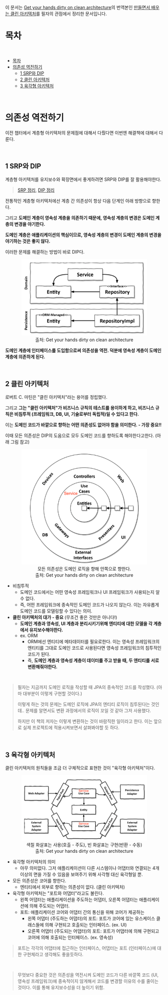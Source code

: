 이 문서는 [Get your hands dirty on clean architecture](https://www.amazon.com/Hands-Dirty-Clean-Architecture-hands/dp/1839211962)의 번역본인 [만들면서 배우는 클린 아키텍처](http://www.yes24.com/product/goods/105138479)를 필자의 관점에서 정리한 문서입니다.

# 목차

<br>

- [목차](#목차)
- [의존성 역전하기](#의존성-역전하기)
  - [1 SRP와 DIP](#1-srp와-dip)
  - [2 클린 아키텍처](#2-클린-아키텍처)
  - [3 육각형 아키텍처](#3-육각형-아키텍처)

<br>

# 의존성 역전하기
이전 챕터에서 계층형 아키텍처의 문제점에 대해서 다뤘다면 이번엔 해결책에 대해서 다룬다.

<br>

## 1 SRP와 DIP
계층형 아키텍처를 유지보수와 확장면에서 좋게하려면 SRP와 DIP를 잘 활용해야한다.

> [SRP 정리](https://github.com/binghe819/TIL/blob/master/OOP&%EC%84%A4%EA%B3%84/SOLID/SRP.md), [DIP 정리](https://github.com/binghe819/TIL/blob/master/OOP&%EC%84%A4%EA%B3%84/SOLID/DIP.md)

전통적인 계층형 아키텍처에선 계층 간 의존성이 항상 다음 단계인 아래 방향으로 향한다.

그리고 **도메인 계층이 영속성 계층을 의존하기 때문에, 영속성 계층의 변경은 도메인 계층의 변경을 야기한다.**

**도메인 계층은 애플리케이션의 핵심이므로, 영속성 계층의 변경이 도메인 계층의 변경을 야기하는 것은 좋지 않다.**

이러한 문제를 해결하는 방법이 바로 DIP다.

<p align="center"><img src="./image/IMG_4F27CB47CFB2-2.png" width="400"><br>출처: Get your hands dirty on clean architecture </p>

**도메인 계층에 인터페이스를 도입함으로써 의존성을 역전. 덕분에 영속성 계층이 도메인 계층에 의존하게 된다.**

<br>

## 2 클린 아키텍처
로버트 C. 마틴은 "클린 아키텍처"라는 용어를 정립했다.

그리고 **그는 "클린 아키텍처"가 비즈니스 규칙의 테스트를 용이하게 하고, 비즈니스 규칙은 비침투적 (프레임워크, DB, UI, 기술로부터 독립적)일 수 있다고 한다.**

이는 **도메인 코드가 바깥으로 향하는 어떤 의존성도 없어야 함을 의미한다. - 가장 중요!!**

이때 모든 의존성은 DIP의 도움으로 모두 도메인 코드를 향하도록 해야한다고한다. (아래 그림 참고)

<p align="center"><img src="./image/clean_architecture_abstract.png" width="400"><br>모든 의존성은 도메인 로직을 향해 안쪽으로 향한다.<br>출처: Get your hands dirty on clean architecture </p>

* 비침투적
  * 도메인 코드에서는 어떤 영속성 프레임워크나 UI 프레임워크가 사용되는지 알 수 없다.
  * 즉, 어떤 프레임워크에 종속적인 도메인 코드가 나오지 않는다. 이는 자유롭게 도메인 코드를 모델링할 수 있다는 의미.
* **클린 아키텍처의 대가 - 중요** (무조건 좋은 것만은 아니다!)
  * **도메인 계층과 영속성, UI 계층과 분리시키기위해 엔티티에 대한 모델을 각 계층에서 유지보수해야한다.**
  * ex. ORM
    * ORM에선 엔티티에 메타데이터를 필요로한다. 이는 영속성 프레임워크의 엔티티를 그대로 도메인 코드로 사용된다면 영속성 프레임워크의 침투적인 코드가 된다.
    * 즉, **도메인 계층과 영속성 계층이 데이터를 주고 받을 때, 두 엔티티를 서로 변환해줘야한다.**

<br>

> 필자는 지금까지 도메인 로직을 작성할 때 JPA의 종속적인 코드를 작성했다. (아마 대부분이 이렇게 구현할 것이다.)
> 
> 이렇게 하는 것의 문제는 도메인 로직에 JPA의 엔티티 로직이 침투된다는 것인데.. 문제를 알면서도 변환 과정에서의 로직이 꼬일 것 같아 그저 사용했다.
> 
> 하지만 이 책의 저자는 이렇게 변환하는 것이 바람직한 일이라고 한다. 이는 앞으로 실제 프로젝트에 적용시켜보면서 살펴봐야할 듯 하다.

<br>

## 3 육각형 아키텍처
클린 아키텍처의 원칙들을 조금 더 구체적으로 표현한 것이 "육각형 아키텍처"이다.

<p align="center"><img src="./image/clean_architecture_hexagonal.png" width="400"><br>색칠 화살표는 사용(호출 - 주도), 빈 화살표는 구현(반환 - 수동)<br>출처: Get your hands dirty on clean architecture </p>

* 육각형 아키텍처의 의미
  * 아무 의미없다. 그저 애플리케이션이 다른 시스템이나 어댑터와 연결되는 4개 이상의 면을 가질 수 있음을 보여주기 위해 사각형 대신 육각형일 뿐.
* 모든 의존성은 코어를 향한다.
  * 엔티티에서 외부로 향하는 의존성이 없다. (클린 아키텍처)
* 육각형 아키텍처는 "포트와 어댑터"라고도 불린다.
  * 왼쪽 어댑터는 애플리케이션을 주도하는 어댑터, 오른쪽 어댑터는 애플리케이션에 의해 주도되는 어댑터.
  * 포트: 애플리케이션 코어와 어댑터 간의 통신을 위해 코어가 제공하는 
    * 왼쪽 어댑터 (주도하는 어댑터)의 포트: 포트가 코어에 있는 유스케이스 클래스들에 의해 구현되고 호출되는 인터페이스. (ex. UI)
    * 오른쪽 어댑터 (주도되는 어댑터)의 포트: 포트가 어댑터에 의해 구현되고 코어에 의해 호출되는 인터페이스. (ex. 영속성)

> 포트는 각각의 어댑터에 접근하는 인터페이스, 어댑터는 포트 (인터페이스)에 대한 구현체라고 생각해도 좋을듯하다.

<br>

> 무엇보다 중요한 것은 의존성을 역전시켜 도메인 코드가 다른 바깥쪽 코드 (UI, 영속성 프레임워크)에 종속적이지 않게해서 코드를 변경할 이유의 수를 줄이는 것이다. 이를 통해 유지보수성을 더 높이기 위함.
